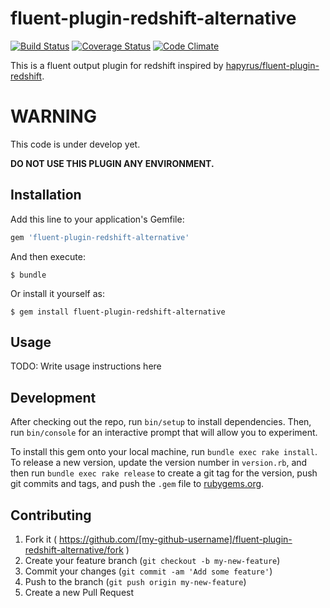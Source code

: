 # fluent-plugin-redshift-alternative

[![Build Status](https://travis-ci.org/hirakiuc/fluent-plugin-redshift-alternative.svg?branch=master)](https://travis-ci.org/hirakiuc/fluent-plugin-redshift-alternative)
[![Coverage Status](https://coveralls.io/repos/hirakiuc/fluent-plugin-redshift-alternative/badge.svg)](https://coveralls.io/r/hirakiuc/fluent-plugin-redshift-alternative)
[![Code Climate](https://codeclimate.com/github/hirakiuc/fluent-plugin-redshift-alternative/badges/gpa.svg)](https://codeclimate.com/github/hirakiuc/fluent-plugin-redshift-alternative)

This is a fluent output plugin for redshift inspired by [hapyrus/fluent-plugin-redshift](https://github.com/hapyrus/fluent-plugin-redshift).

# WARNING

This code is under develop yet.

**DO NOT USE THIS PLUGIN ANY ENVIRONMENT.**

## Installation

Add this line to your application's Gemfile:

```ruby
gem 'fluent-plugin-redshift-alternative'
```

And then execute:

    $ bundle

Or install it yourself as:

    $ gem install fluent-plugin-redshift-alternative

## Usage

TODO: Write usage instructions here

## Development

After checking out the repo, run `bin/setup` to install dependencies. Then, run `bin/console` for an interactive prompt that will allow you to experiment.

To install this gem onto your local machine, run `bundle exec rake install`. To release a new version, update the version number in `version.rb`, and then run `bundle exec rake release` to create a git tag for the version, push git commits and tags, and push the `.gem` file to [rubygems.org](https://rubygems.org).

## Contributing

1. Fork it ( https://github.com/[my-github-username]/fluent-plugin-redshift-alternative/fork )
2. Create your feature branch (`git checkout -b my-new-feature`)
3. Commit your changes (`git commit -am 'Add some feature'`)
4. Push to the branch (`git push origin my-new-feature`)
5. Create a new Pull Request
